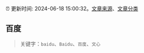 :alarm_clock: 更新时间: 2024-06-18 15:00:32。[文章来源](/README.md)、[文章分类](/TAGS.md)

## 百度


> 关键字：`baidu`、`Baidu`、`百度`、`文心`



